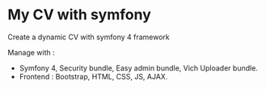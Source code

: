# My CV with symfony

Create a dynamic CV with symfony 4 framework

Manage with : 
* Symfony 4, Security bundle, Easy admin bundle, Vich Uploader bundle.
* Frontend : Bootstrap, HTML, CSS, JS, AJAX.